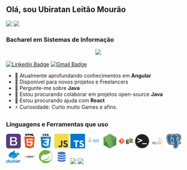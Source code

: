 ## Olá, sou Ubiratan Leitão Mourão

<img height='172' src='https://github-readme-stats.vercel.app/api?username=biramourao&show_icons=true&theme=dark'>  <img height='172' src='https://github-readme-stats.vercel.app/api/top-langs/?username=biramourao&layout=compact&theme=dark'> 

### Bacharel em Sistemas de Informação

<center><code><img height="150" src="https://www.flaticon.com/svg/static/icons/svg/1688/1688451.svg"></code></center>
  
[![Linkedin Badge](https://img.shields.io/badge/-Ubiratan%20Mourão-6633cc?style=flat-square&logo=Linkedin&color=14274e&link=https://www.linkedin.com/in/ubiratan-mourao/)](https://www.linkedin.com/in/ubiratan-mourao/) [![Gmail Badge](https://img.shields.io/badge/-ubiratan.mourao@gmail.com-6633cc?style=flat-square&logo=Gmail&1&color=14274e&logoColor=FFF&link=mailto:ubiratan.mourao@gmail.com)](mailto:ubiratan.mourao@gmail.com)

 - 🌱 Atualmente aprofundando conhecimentos em **Angular**
 - 🤝 Disponível para novos projetos e Freelancers
 - 💬 Pergunte-me sobre **Java**
 - 👯 Estou procurando colaborar em projetos open-source **Java**
 - 🤔 Estou procurando ajuda com **React**
 - ⚡ Curiosidade: Curto muito Games e afins.
 

### Linguagens e Ferramentas que uso

<code><img height="40" src="https://raw.githubusercontent.com/github/explore/80688e429a7d4ef2fca1e82350fe8e3517d3494d/topics/bootstrap/bootstrap.png"></code> <code><img height="40" src="https://raw.githubusercontent.com/github/explore/80688e429a7d4ef2fca1e82350fe8e3517d3494d/topics/html/html.png"></code> <code><img height="40" src="https://raw.githubusercontent.com/github/explore/80688e429a7d4ef2fca1e82350fe8e3517d3494d/topics/css/css.png"></code> <code><img height="40" src="https://raw.githubusercontent.com/github/explore/80688e429a7d4ef2fca1e82350fe8e3517d3494d/topics/javascript/javascript.png"></code> <code><img height="40" src="https://raw.githubusercontent.com/github/explore/80688e429a7d4ef2fca1e82350fe8e3517d3494d/topics/typescript/typescript.png"></code> <code><img height="40" src="https://raw.githubusercontent.com/github/explore/80688e429a7d4ef2fca1e82350fe8e3517d3494d/topics/java/java.png"></code>  <code><img height="40" src="https://raw.githubusercontent.com/github/explore/80688e429a7d4ef2fca1e82350fe8e3517d3494d/topics/nodejs/nodejs.png"></code> <code><img height="40" src="https://raw.githubusercontent.com/github/explore/80688e429a7d4ef2fca1e82350fe8e3517d3494d/topics/git/git.png"></code>
<code><img height="40" src="https://raw.githubusercontent.com/github/explore/80688e429a7d4ef2fca1e82350fe8e3517d3494d/topics/terminal/terminal.png"></code> <code><img height="40" src="https://raw.githubusercontent.com/github/explore/80688e429a7d4ef2fca1e82350fe8e3517d3494d/topics/mysql/mysql.png"></code> <code><img height="40" src="https://raw.githubusercontent.com/github/explore/80688e429a7d4ef2fca1e82350fe8e3517d3494d/topics/postgresql/postgresql.png"></code> <code><img height="40" src="https://raw.githubusercontent.com/github/explore/80688e429a7d4ef2fca1e82350fe8e3517d3494d/topics/docker/docker.png"></code> <code><img height="40" src="https://raw.githubusercontent.com/github/explore/80688e429a7d4ef2fca1e82350fe8e3517d3494d/topics/jquery/jquery.png"></code> <code><img height="40" src="https://raw.githubusercontent.com/github/explore/80688e429a7d4ef2fca1e82350fe8e3517d3494d/topics/spring-boot/spring-boot.png"></code> <code><img height="40" src="https://raw.githubusercontent.com/github/explore/80688e429a7d4ef2fca1e82350fe8e3517d3494d/topics/sql/sql.png"></code> <code><img height="40" src="https://ramonsantos.github.io/images/como-instalar-eclipse-linux/eclipse.png"></code> <code><img height="40" src="https://encrypted-tbn0.gstatic.com/images?q=tbn%3AANd9GcRUfT6AY8yfDreY3sD3La5Hj5DBVm9LGTTdzQ&usqp=CAU"></code>

<!--
**biramourao/biramourao** is a ✨ _special_ ✨ repository because its `README.md` (this file) appears on your GitHub profile.

Here are some ideas to get you started:

- 🔭 I’m currently working on ...
- 🌱 I’m currently learning ...
- 👯 I’m looking to collaborate on ...
- 🤔 I’m looking for help with ...
- 💬 Ask me about ...
- 📫 How to reach me: ...
- 😄 Pronouns: ...
- ⚡ Fun fact: ...
-->
